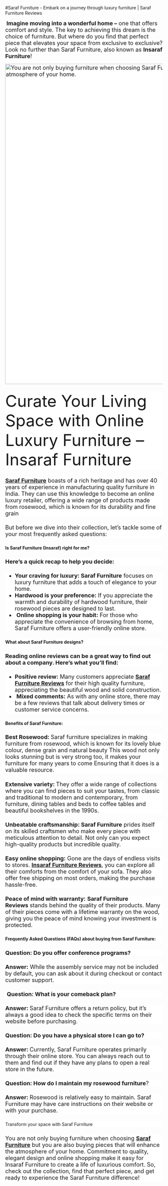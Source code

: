 #Saraf Furniture - Embark on a journey through luxury furniture | Saraf Furniture Reviews
<p>&nbsp;<strong style="font-family: -apple-system, BlinkMacSystemFont, &quot;Segoe UI&quot;, Roboto, Oxygen-Sans, Ubuntu, Cantarell, &quot;Helvetica Neue&quot;, sans-serif; font-size: 18px;">Imagine moving into a wonderful home –</strong><span style="background-color: white; font-family: -apple-system, BlinkMacSystemFont, &quot;Segoe UI&quot;, Roboto, Oxygen-Sans, Ubuntu, Cantarell, &quot;Helvetica Neue&quot;, sans-serif; font-size: 18px;">&nbsp;one that offers comfort and style. The key to achieving this dream is the choice of furniture. But where do you find that perfect piece that elevates your space from exclusive to exclusive? Look no further than Saraf Furniture, also known as&nbsp;</span><strong style="font-family: -apple-system, BlinkMacSystemFont, &quot;Segoe UI&quot;, Roboto, Oxygen-Sans, Ubuntu, Cantarell, &quot;Helvetica Neue&quot;, sans-serif; font-size: 18px;">Insaraf Furniture</strong><span style="background-color: white; font-family: -apple-system, BlinkMacSystemFont, &quot;Segoe UI&quot;, Roboto, Oxygen-Sans, Ubuntu, Cantarell, &quot;Helvetica Neue&quot;, sans-serif; font-size: 18px;">!</span></p><figure class="wp-block-image size-large" style="background-color: white; font-family: -apple-system, BlinkMacSystemFont, &quot;Segoe UI&quot;, Roboto, Oxygen-Sans, Ubuntu, Cantarell, &quot;Helvetica Neue&quot;, sans-serif; font-size: 18px; margin-block: 1.5rem 0px; margin-bottom: 1em; margin-left: auto !important; margin-right: auto !important; margin-top: 0px; max-width: var(--wp--style--global--content-size);"><img alt="You are not only buying furniture when choosing Saraf Furniture but you are also buying pieces that will enhance the atmosphere of your home." class="wp-image-167" data-attachment-id="167" data-comments-opened="1" data-image-caption="" data-image-description="&lt;p&gt;You are not only buying furniture when choosing Saraf Furniture but you are also buying pieces that will enhance the atmosphere of your home. &lt;/p&gt;
" data-image-meta="{&quot;aperture&quot;:&quot;0&quot;,&quot;credit&quot;:&quot;&quot;,&quot;camera&quot;:&quot;&quot;,&quot;caption&quot;:&quot;&quot;,&quot;created_timestamp&quot;:&quot;0&quot;,&quot;copyright&quot;:&quot;&quot;,&quot;focal_length&quot;:&quot;0&quot;,&quot;iso&quot;:&quot;0&quot;,&quot;shutter_speed&quot;:&quot;0&quot;,&quot;title&quot;:&quot;&quot;,&quot;orientation&quot;:&quot;0&quot;}" data-image-title="Embark on a journey through luxury furniture with Saraf Furniture" data-large-file="https://insaraffurniture.wordpress.com/wp-content/uploads/2024/05/cream-modern-furniture-collection-instagram-post.png?w=1024" data-medium-file="https://insaraffurniture.wordpress.com/wp-content/uploads/2024/05/cream-modern-furniture-collection-instagram-post.png?w=300" data-orig-file="https://insaraffurniture.wordpress.com/wp-content/uploads/2024/05/cream-modern-furniture-collection-instagram-post.png" data-orig-size="1080,1080" data-permalink="https://insaraffurniture.wordpress.com/2024/05/10/embark-on-a-journey-through-luxury-furniture-with-saraf-furniture/cream-modern-furniture-collection-instagram-post/" height="1024" role="button" sizes="(max-width: 1024px) 100vw, 1024px" src="https://insaraffurniture.wordpress.com/wp-content/uploads/2024/05/cream-modern-furniture-collection-instagram-post.png?w=1024" srcset="https://insaraffurniture.wordpress.com/wp-content/uploads/2024/05/cream-modern-furniture-collection-instagram-post.png?w=1024 1024w, https://insaraffurniture.wordpress.com/wp-content/uploads/2024/05/cream-modern-furniture-collection-instagram-post.png?w=150 150w, https://insaraffurniture.wordpress.com/wp-content/uploads/2024/05/cream-modern-furniture-collection-instagram-post.png?w=300 300w, https://insaraffurniture.wordpress.com/wp-content/uploads/2024/05/cream-modern-furniture-collection-instagram-post.png?w=768 768w, https://insaraffurniture.wordpress.com/wp-content/uploads/2024/05/cream-modern-furniture-collection-instagram-post.png 1080w" style="box-sizing: border-box; height: auto; max-width: 100%; vertical-align: bottom;" tabindex="0" title="Transform Your Home: Explore Luxury Furniture Online Today  -  Insaraf Furniture" width="1024" /></figure><h2 class="wp-block-heading" style="background-color: white; font-family: -apple-system, BlinkMacSystemFont, &quot;Segoe UI&quot;, Roboto, Oxygen-Sans, Ubuntu, Cantarell, &quot;Helvetica Neue&quot;, sans-serif; font-size: clamp(2.625rem, -1.41348rem + 8.4135vw, 3.25rem); font-weight: 400; line-height: 1.2; margin-block: 1.5rem 0px; margin-left: auto !important; margin-right: auto !important; max-width: var(--wp--style--global--content-size);">Curate Your Living Space with Online Luxury Furniture – Insaraf Furniture</h2><p style="background-color: white; font-family: -apple-system, BlinkMacSystemFont, &quot;Segoe UI&quot;, Roboto, Oxygen-Sans, Ubuntu, Cantarell, &quot;Helvetica Neue&quot;, sans-serif; font-size: 18px; margin-block: 1.5rem 0px; margin-left: auto !important; margin-right: auto !important; max-width: var(--wp--style--global--content-size);"><strong><a href="https://insaraffurniture.wordpress.com/2023/09/21/saraf-furniture-your-one-stop-shop-for-high-quality-stylish-furniture/">Saraf Furniture</a></strong>&nbsp;boasts of a rich heritage and has over 40 years of experience in manufacturing quality furniture in India. They can use this knowledge to become an online luxury retailer, offering a wide range of products made from rosewood, which is known for its durability and fine grain</p><p style="background-color: white; font-family: -apple-system, BlinkMacSystemFont, &quot;Segoe UI&quot;, Roboto, Oxygen-Sans, Ubuntu, Cantarell, &quot;Helvetica Neue&quot;, sans-serif; font-size: 18px; margin-block: 1.5rem 0px; margin-left: auto !important; margin-right: auto !important; max-width: var(--wp--style--global--content-size);">But before we dive into their collection, let’s tackle some of your most frequently asked questions:</p><h3 class="wp-block-heading" style="background-color: white; font-family: -apple-system, BlinkMacSystemFont, &quot;Segoe UI&quot;, Roboto, Oxygen-Sans, Ubuntu, Cantarell, &quot;Helvetica Neue&quot;, sans-serif; font-size: var(--wp--preset--font-size--x-large); font-weight: 400; line-height: 1.4; margin-block: 1.5rem 0px; margin-left: auto !important; margin-right: auto !important; max-width: var(--wp--style--global--content-size);"><strong>Is Saraf Furniture (Insaraf) right for me?</strong></h3><p style="background-color: white; font-family: -apple-system, BlinkMacSystemFont, &quot;Segoe UI&quot;, Roboto, Oxygen-Sans, Ubuntu, Cantarell, &quot;Helvetica Neue&quot;, sans-serif; font-size: 18px; margin-block: 1.5rem 0px; margin-left: auto !important; margin-right: auto !important; max-width: var(--wp--style--global--content-size);"><strong>Here’s a quick recap to help you decide:</strong></p><ul class="wp-block-list" style="background-color: white; box-sizing: border-box; font-family: -apple-system, BlinkMacSystemFont, &quot;Segoe UI&quot;, Roboto, Oxygen-Sans, Ubuntu, Cantarell, &quot;Helvetica Neue&quot;, sans-serif; font-size: 18px; margin-block: 1.5rem 0px; margin-left: auto !important; margin-right: auto !important; max-width: var(--wp--style--global--content-size);"><li><strong>Your craving for luxury: Saraf Furniture</strong>&nbsp;focuses on luxury furniture that adds a touch of elegance to your home.</li><li><strong>Hardwood is your preference:</strong>&nbsp;If you appreciate the warmth and durability of hardwood furniture, their rosewood pieces are designed to last.</li><li>&nbsp;<strong>Online shopping is your habit:</strong>&nbsp;For those who appreciate the convenience of browsing from home, Saraf Furniture offers a user-friendly online store.</li></ul><h3 class="wp-block-heading" style="background-color: white; font-family: -apple-system, BlinkMacSystemFont, &quot;Segoe UI&quot;, Roboto, Oxygen-Sans, Ubuntu, Cantarell, &quot;Helvetica Neue&quot;, sans-serif; font-size: var(--wp--preset--font-size--x-large); font-weight: 400; line-height: 1.4; margin-block: 1.5rem 0px; margin-left: auto !important; margin-right: auto !important; max-width: var(--wp--style--global--content-size);"><strong>What about Saraf Furniture designs?</strong></h3><p style="background-color: white; font-family: -apple-system, BlinkMacSystemFont, &quot;Segoe UI&quot;, Roboto, Oxygen-Sans, Ubuntu, Cantarell, &quot;Helvetica Neue&quot;, sans-serif; font-size: 18px; margin-block: 1.5rem 0px; margin-left: auto !important; margin-right: auto !important; max-width: var(--wp--style--global--content-size);"><strong>Reading online reviews can be a great way to find out about a company. Here’s what you’ll find:</strong></p><ul class="wp-block-list" style="background-color: white; box-sizing: border-box; font-family: -apple-system, BlinkMacSystemFont, &quot;Segoe UI&quot;, Roboto, Oxygen-Sans, Ubuntu, Cantarell, &quot;Helvetica Neue&quot;, sans-serif; font-size: 18px; margin-block: 1.5rem 0px; margin-left: auto !important; margin-right: auto !important; max-width: var(--wp--style--global--content-size);"><li><strong>Positive review:</strong>&nbsp;Many customers appreciate&nbsp;<strong><a href="https://www.livemint.com/money/personal-finance/akshaya-tritiya-2024-5-things-to-buy-on-this-auspicious-day-akha-teej-gold-sgb-gold-etf-house-11715133928172.html">Saraf Furniture Reviews</a></strong>&nbsp;for their high quality furniture, appreciating the beautiful wood and solid construction.</li><li>&nbsp;<strong>Mixed comments:</strong>&nbsp;As with any online store, there may be a few reviews that talk about delivery times or customer service concerns.</li></ul><h3 class="wp-block-heading" style="background-color: white; font-family: -apple-system, BlinkMacSystemFont, &quot;Segoe UI&quot;, Roboto, Oxygen-Sans, Ubuntu, Cantarell, &quot;Helvetica Neue&quot;, sans-serif; font-size: var(--wp--preset--font-size--x-large); font-weight: 400; line-height: 1.4; margin-block: 1.5rem 0px; margin-left: auto !important; margin-right: auto !important; max-width: var(--wp--style--global--content-size);"><strong>Benefits of Saraf Furniture:</strong></h3><p style="background-color: white; font-family: -apple-system, BlinkMacSystemFont, &quot;Segoe UI&quot;, Roboto, Oxygen-Sans, Ubuntu, Cantarell, &quot;Helvetica Neue&quot;, sans-serif; font-size: 18px; margin-block: 1.5rem 0px; margin-left: auto !important; margin-right: auto !important; max-width: var(--wp--style--global--content-size);"><strong>Best Rosewood:&nbsp;</strong>Saraf furniture specializes in making furniture from rosewood, which is known for its lovely blue colour, dense grain and natural beauty This wood not only looks stunning but is very strong too, it makes your furniture for many years to come Ensuring that it does is a valuable resource.</p><div class="wordads-ad-wrapper" style="background-color: white; clear: both; font-family: Arial, sans-serif; font-feature-settings: normal; font-kerning: auto; font-optical-sizing: auto; font-size-adjust: none; font-size: 11px; font-stretch: normal; font-variant-alternates: normal; font-variant-east-asian: normal; font-variant-numeric: normal; font-variant-position: normal; font-variation-settings: normal; letter-spacing: 1px; line-height: normal; margin-block: 1.5rem 0px; margin: 25px auto; max-width: var(--wp--style--global--content-size); padding: 0px; position: relative; visibility: visible; width: 650px;"><div data-adtags-width="650" id="atatags-26942-759543"></div></div><p style="background-color: white; font-family: -apple-system, BlinkMacSystemFont, &quot;Segoe UI&quot;, Roboto, Oxygen-Sans, Ubuntu, Cantarell, &quot;Helvetica Neue&quot;, sans-serif; font-size: 18px; margin-block: 1.5rem 0px; margin-left: auto !important; margin-right: auto !important; max-width: var(--wp--style--global--content-size);"><strong>Extensive variety:&nbsp;</strong>They offer a wide range of collections where you can find pieces to suit your tastes, from classic and traditional to modern and contemporary, from furniture, dining tables and beds to coffee tables and beautiful bookshelves in the 1990s.</p><p style="background-color: white; font-family: -apple-system, BlinkMacSystemFont, &quot;Segoe UI&quot;, Roboto, Oxygen-Sans, Ubuntu, Cantarell, &quot;Helvetica Neue&quot;, sans-serif; font-size: 18px; margin-block: 1.5rem 0px; margin-left: auto !important; margin-right: auto !important; max-width: var(--wp--style--global--content-size);"><strong>Unbeatable craftsmanship: Saraf Furniture</strong>&nbsp;prides itself on its skilled craftsmen who make every piece with meticulous attention to detail. Not only can you expect high-quality products but incredible quality.</p><p style="background-color: white; font-family: -apple-system, BlinkMacSystemFont, &quot;Segoe UI&quot;, Roboto, Oxygen-Sans, Ubuntu, Cantarell, &quot;Helvetica Neue&quot;, sans-serif; font-size: 18px; margin-block: 1.5rem 0px; margin-left: auto !important; margin-right: auto !important; max-width: var(--wp--style--global--content-size);"><strong>Easy online shopping:</strong>&nbsp;Gone are the days of endless visits to stores.&nbsp;<strong><a href="https://medium.com/@saraffurnitures/whats-your-buying-experience-from-saraf-furniture-in-india-saraf-furniture-reviews-88e81c7332e7">Insaraf Furniture Reviews</a></strong>, you can explore all their comforts from the comfort of your sofa. They also offer free shipping on most orders, making the purchase hassle-free.</p><p style="background-color: white; font-family: -apple-system, BlinkMacSystemFont, &quot;Segoe UI&quot;, Roboto, Oxygen-Sans, Ubuntu, Cantarell, &quot;Helvetica Neue&quot;, sans-serif; font-size: 18px; margin-block: 1.5rem 0px; margin-left: auto !important; margin-right: auto !important; max-width: var(--wp--style--global--content-size);"><strong>Peace of mind with warranty:</strong>&nbsp;<strong>Saraf Furniture Reviews</strong>&nbsp;stands behind the quality of their products. Many of their pieces come with a lifetime warranty on the wood, giving you the peace of mind knowing your investment is protected.</p><h3 class="wp-block-heading" style="background-color: white; font-family: -apple-system, BlinkMacSystemFont, &quot;Segoe UI&quot;, Roboto, Oxygen-Sans, Ubuntu, Cantarell, &quot;Helvetica Neue&quot;, sans-serif; font-size: var(--wp--preset--font-size--x-large); font-weight: 400; line-height: 1.4; margin-block: 1.5rem 0px; margin-left: auto !important; margin-right: auto !important; max-width: var(--wp--style--global--content-size);"><strong>Frequently Asked Questions (FAQs) about buying from Saraf Furniture:</strong></h3><p style="background-color: white; font-family: -apple-system, BlinkMacSystemFont, &quot;Segoe UI&quot;, Roboto, Oxygen-Sans, Ubuntu, Cantarell, &quot;Helvetica Neue&quot;, sans-serif; font-size: 18px; margin-block: 1.5rem 0px; margin-left: auto !important; margin-right: auto !important; max-width: var(--wp--style--global--content-size);"><strong>Question: Do you offer conference programs?</strong>&nbsp;</p><p style="background-color: white; font-family: -apple-system, BlinkMacSystemFont, &quot;Segoe UI&quot;, Roboto, Oxygen-Sans, Ubuntu, Cantarell, &quot;Helvetica Neue&quot;, sans-serif; font-size: 18px; margin-block: 1.5rem 0px; margin-left: auto !important; margin-right: auto !important; max-width: var(--wp--style--global--content-size);"><strong>Answer:</strong>&nbsp;While the assembly service may not be included by default, you can ask about it during checkout or contact customer support.</p><p style="background-color: white; font-family: -apple-system, BlinkMacSystemFont, &quot;Segoe UI&quot;, Roboto, Oxygen-Sans, Ubuntu, Cantarell, &quot;Helvetica Neue&quot;, sans-serif; font-size: 18px; margin-block: 1.5rem 0px; margin-left: auto !important; margin-right: auto !important; max-width: var(--wp--style--global--content-size);">&nbsp;<strong>Question:&nbsp;What is your comeback plan?&nbsp;</strong></p><p style="background-color: white; font-family: -apple-system, BlinkMacSystemFont, &quot;Segoe UI&quot;, Roboto, Oxygen-Sans, Ubuntu, Cantarell, &quot;Helvetica Neue&quot;, sans-serif; font-size: 18px; margin-block: 1.5rem 0px; margin-left: auto !important; margin-right: auto !important; max-width: var(--wp--style--global--content-size);"><strong>Answer:&nbsp;</strong>Saraf Furniture offers a return policy, but it’s always a good idea to check the specific terms on their website before purchasing.</p><p style="background-color: white; font-family: -apple-system, BlinkMacSystemFont, &quot;Segoe UI&quot;, Roboto, Oxygen-Sans, Ubuntu, Cantarell, &quot;Helvetica Neue&quot;, sans-serif; font-size: 18px; margin-block: 1.5rem 0px; margin-left: auto !important; margin-right: auto !important; max-width: var(--wp--style--global--content-size);"><strong>Question:&nbsp;Do you have a physical store I can go to?&nbsp;</strong></p><p style="background-color: white; font-family: -apple-system, BlinkMacSystemFont, &quot;Segoe UI&quot;, Roboto, Oxygen-Sans, Ubuntu, Cantarell, &quot;Helvetica Neue&quot;, sans-serif; font-size: 18px; margin-block: 1.5rem 0px; margin-left: auto !important; margin-right: auto !important; max-width: var(--wp--style--global--content-size);"><strong>Answer:&nbsp;</strong>Currently, Saraf Furniture operates primarily through their online store. You can always reach out to them and find out if they have any plans to open a real store in the future.</p><p style="background-color: white; font-family: -apple-system, BlinkMacSystemFont, &quot;Segoe UI&quot;, Roboto, Oxygen-Sans, Ubuntu, Cantarell, &quot;Helvetica Neue&quot;, sans-serif; font-size: 18px; margin-block: 1.5rem 0px; margin-left: auto !important; margin-right: auto !important; max-width: var(--wp--style--global--content-size);"><strong>Question:&nbsp;How do I maintain my rosewood furniture</strong>?&nbsp;</p><p style="background-color: white; font-family: -apple-system, BlinkMacSystemFont, &quot;Segoe UI&quot;, Roboto, Oxygen-Sans, Ubuntu, Cantarell, &quot;Helvetica Neue&quot;, sans-serif; font-size: 18px; margin-block: 1.5rem 0px; margin-left: auto !important; margin-right: auto !important; max-width: var(--wp--style--global--content-size);"><strong>Answer:&nbsp;</strong>Rosewood is relatively easy to maintain. Saraf Furniture may have care instructions on their website or with your purchase.</p><h4 class="wp-block-heading" style="background-color: white; font-family: -apple-system, BlinkMacSystemFont, &quot;Segoe UI&quot;, Roboto, Oxygen-Sans, Ubuntu, Cantarell, &quot;Helvetica Neue&quot;, sans-serif; font-size: var(--wp--preset--font-size--large); font-weight: 400; line-height: 1.4; margin-block: 1.5rem 0px; margin-left: auto !important; margin-right: auto !important; max-width: var(--wp--style--global--content-size);">Transform your space with Saraf Furniture</h4><p style="background-color: white; font-family: -apple-system, BlinkMacSystemFont, &quot;Segoe UI&quot;, Roboto, Oxygen-Sans, Ubuntu, Cantarell, &quot;Helvetica Neue&quot;, sans-serif; font-size: 18px; margin-block: 1.5rem 0px; margin-left: auto !important; margin-right: auto !important; max-width: var(--wp--style--global--content-size);">You are not only buying furniture when choosing&nbsp;<strong><a href="https://www.livemint.com/brand-post/know-the-journey-of-this-entrepreneur-making-saraf-furniture-a-national-brand-11635333202347.html">Saraf Furniture</a></strong>&nbsp;but you are also buying pieces that will enhance the atmosphere of your home. Commitment to quality, elegant design and online shopping make it easy for Insaraf Furniture to create a life of luxurious comfort. So, check out the collection, find that perfect piece, and get ready to experience the Saraf Furniture difference!</p>
